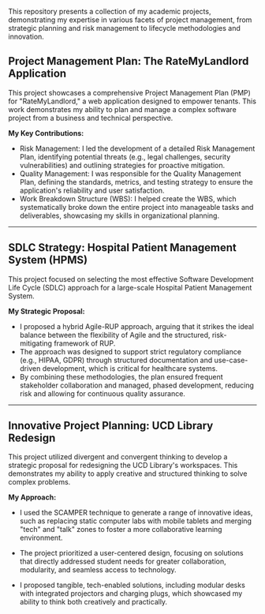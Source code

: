 This repository presents a collection of my academic projects, demonstrating my expertise in various facets of project management, from strategic planning and risk management to lifecycle methodologies and innovation.


**Project Management Plan: The RateMyLandlord Application**
------------------------------------------------------------------
This project showcases a comprehensive Project Management Plan (PMP) for "RateMyLandlord," a web application designed to empower tenants. This work demonstrates my ability to plan and manage a complex software project from a business and technical perspective.

**My Key Contributions:**

- Risk Management: I led the development of a detailed Risk Management Plan, identifying potential threats (e.g., legal challenges, security vulnerabilities) and outlining strategies for proactive mitigation.
- Quality Management: I was responsible for the Quality Management Plan, defining the standards, metrics, and testing strategy to ensure the application's reliability and user satisfaction.
- Work Breakdown Structure (WBS): I helped create the WBS, which systematically broke down the entire project into manageable tasks and deliverables, showcasing my skills in organizational planning.

------------------------------------------------------------------
**SDLC Strategy: Hospital Patient Management System (HPMS)**
------------------------------------------------------------------
This project focused on selecting the most effective Software Development Life Cycle (SDLC) approach for a large-scale Hospital Patient Management System.

**My Strategic Proposal:**

- I proposed a hybrid Agile-RUP approach, arguing that it strikes the ideal balance between the flexibility of Agile and the structured, risk-mitigating framework of RUP.
- The approach was designed to support strict regulatory compliance (e.g., HIPAA, GDPR) through structured documentation and use-case-driven development, which is critical for healthcare systems.
- By combining these methodologies, the plan ensured frequent stakeholder collaboration and managed, phased development, reducing risk and allowing for continuous quality assurance.

------------------------------------------------------------------
**Innovative Project Planning: UCD Library Redesign**
------------------------------------------------------------------

This project utilized divergent and convergent thinking to develop a strategic proposal for redesigning the UCD Library's workspaces. This demonstrates my ability to apply creative and structured thinking to solve complex problems.

**My Approach:**

- I used the SCAMPER technique to generate a range of innovative ideas, such as replacing static computer labs with mobile tablets and merging "tech" and "talk" zones to foster a more collaborative learning environment.

- The project prioritized a user-centered design, focusing on solutions that directly addressed student needs for greater collaboration, modularity, and seamless access to technology.

- I proposed tangible, tech-enabled solutions, including modular desks with integrated projectors and charging plugs, which showcased my ability to think both creatively and practically.